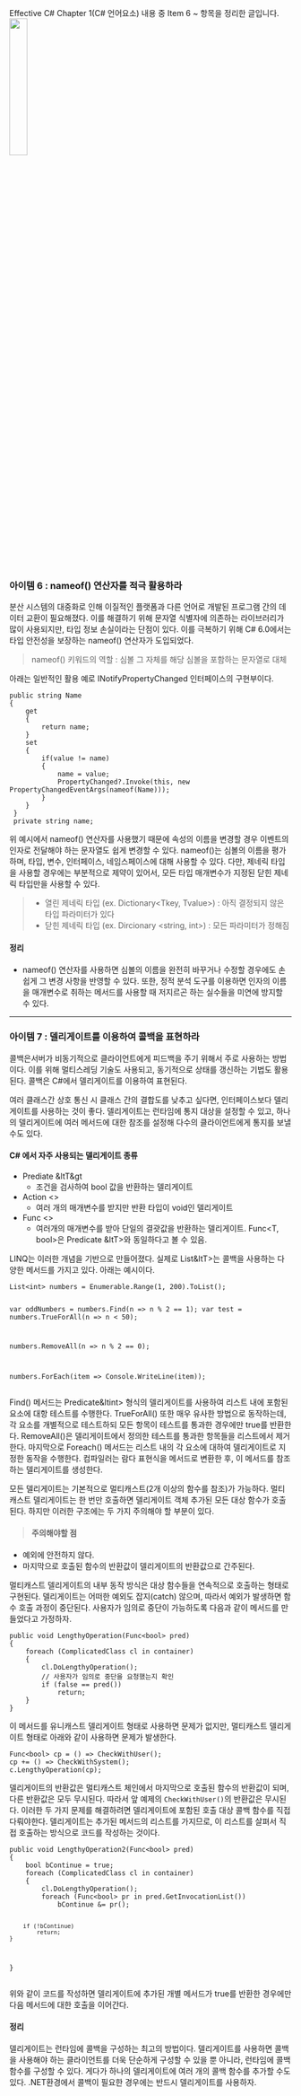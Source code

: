 <p>Effective C# Chapter 1(C# 언어요소) 내용 중 Item 6 ~  항목을 정리한 글입니다.
<img height="25%" src="https://velog.velcdn.com/images/kl45678/post/3e98c70c-e754-4b1f-9dd6-4302d59e2679/image.png" width="25%" /></p>
<h3 id="아이템-6--nameof-연산자를-적극-활용하라">아이템 6 : nameof() 연산자를 적극 활용하라</h3>
<p>분산 시스템의 대중화로 인해 이질적인 플랫폼과 다른 언어로 개발된 프로그램 간의 데이터 교환이 필요해졌다. 이를 해결하기 위해 문자열 식별자에 의존하는 라이브러리가 많이 사용되지만, 타입 정보 손실이라는 단점이 있다. 이를 극복하기 위해 C# 6.0에서는 타입 안전성을 보장하는 nameof() 연산자가 도입되었다.</p>
<blockquote>
<p>nameof() 키워드의 역할 : 심볼 그 자체를 해당 심볼을 포함하는 문자열로 대체</p>
</blockquote>
<p>아래는 일반적인 활용 예로 INotifyPropertyChanged 인터페이스의 구현부이다.</p>
<pre><code class="language-cs">public string Name
{
    get
    {
        return name;
    }
    set
    {
        if(value != name)
        {
            name = value;
            PropertyChanged?.Invoke(this, new PropertyChangedEventArgs(nameof(Name)));
        }
    }
 }
 private string name;</code></pre>
<p>위 예시에서 nameof() 연산자를 사용했기 때문에 속성의 이름을 변경할 경우 이벤트의 인자로 전달해야 하는 문자열도 쉽게 변경할 수 있다.
nameof()는 심볼의 이름을 평가하며, 타입, 변수, 인터페이스, 네임스페이스에 대해 사용할 수 있다. 다만, 제네릭 타입을 사용할 경우에는 부분적으로 제약이 있어서, 모든 타입 매개변수가 지정된 닫힌 제네릭 타입만을 사용할 수 있다.</p>
<blockquote>
<ul>
<li>열린 제네릭 타입 (ex. Dictionary&lt;Tkey, Tvalue&gt;) : 아직 결정되지 않은 타입 파라미터가 있다</li>
<li>닫힌 제네릭 타입 (ex. Dircionary &lt;string, int&gt;) : 모든 파라미터가 정해짐</li>
</ul>
</blockquote>
<h4 id="정리">정리</h4>
<ul>
<li>nameof() 연산자를 사용하면 심볼의 이름을 완전히 바꾸거나 수정할 경우에도 손쉽게 그 변경 사항을 반영할 수 있다. 또한, 정적 분석 도구를 이용하면 인자의 이름을 매개변수로 취하는 메서드를 사용할 때 저지르곤 하는 실수들을 미연에 방지할 수 있다.</li>
</ul>
<hr />
<h3 id="아이템-7--델리게이트를-이용하여-콜백을-표현하라">아이템 7 : 델리게이트를 이용하여 콜백을 표현하라</h3>
<p>콜백은서버가 비동기적으로 클라이언트에게 피드백을 주기 위해서 주로 사용하는 방법이다. 이를 위해 멀티스레딩 기술도 사용되고, 동기적으로 상태를 갱신하는 기법도 활용된다. 콜백은 C#에서 델리게이트를 이용하여 표현된다.</p>
<p>여러 클래스간 상호 통신 시 클래스 간의 결합도를 낮추고 싶다면, 인터페이스보다 델리게이트를 사용하는 것이 좋다. 델리게이트는 런타임에 통지 대상을 설정할 수 있고, 하나의 델리게이트에 여러 메서드에 대한 참조를 설정해 다수의 클라이언트에게 통지를 보낼 수도 있다.</p>
<h4 id="c-에서-자주-사용되는-델리게이트-종류">C# 에서 자주 사용되는 델리게이트 종류</h4>
<ul>
<li>Prediate &amp;ltT&amp;gt<ul>
<li>조건을 검사하여 bool 값을 반환하는 델리게이트</li>
</ul>
</li>
<li>Action &lt;&gt;<ul>
<li>여러 개의 매개변수를 받지만 반환 타입이 void인 델리게이트</li>
</ul>
</li>
<li>Func &lt;&gt;<ul>
<li>여러개의 매개변수를 받아 단일의 결괏값을 반환하는 델리게이트. Func&lt;T, bool&gt;은 Predicate &amp;ltT&gt;와 동일하다고 볼 수 있음.</li>
</ul>
</li>
</ul>
<p>LINQ는 이러한 개념을 기반으로 만들어졌다. 실제로 List&amp;ltT&gt;는 콜백을 사용하는 다양한 메서드를 가지고 있다. 아래는 예시이다.</p>
<pre><code class="language-cs">List&lt;int&gt; numbers = Enumerable.Range(1, 200).ToList();

var oddNumbers = numbers.Find(n =&gt; n % 2 == 1);
var test = numbers.TrueForAll(n =&gt; n &lt; 50);

numbers.RemoveAll(n =&gt; n % 2 == 0);

numbers.ForEach(item =&gt; Console.WriteLine(item));</code></pre>
<p>Find() 메서드는 Predicate&amp;ltint&gt; 형식의 델리게이트를 사용하여 리스트 내에 포함된 요소에 대항 테스트를 수행한다.
TrueForAll() 또한 매우 유사한 방법으로 동작하는데, 각 요소를 개별적으로 테스트하되 모든 항목이 테스트를 통과한 경우에만 true를 반환한다. RemoveAll()은 델리게이트에서 정의한 테스트를 통과한 항목들을 리스트에서 제거한다.
마지막으로 Foreach() 메서드는 리스트 내의 각 요소에 대하여 델리게이트로 지정한 동작을 수행한다. 컴파일러는 람다 표현식을 메서드로 변환한 후, 이 메서드를 참조하는 델리게이트를 생성한다.</p>
<p>모든 델리게이트는 기본적으로 멀티캐스트(2개 이상의 함수를 참조)가 가능하다. 멀티캐스트 델리게이트는 한 번만 호출하면 델리게이트 객체 추가된 모든 대상 함수가 호출된다. 하지만 이러한 구조에는 두 가지 주의해야 할 부분이 있다.</p>
<blockquote>
<h4 id="주의해야할-점">주의해야할 점</h4>
</blockquote>
<ul>
<li>예외에 안전하지 않다.</li>
<li>마지막으로 호출된 함수의 반환값이 델리게이트의 반환값으로 간주된다.</li>
</ul>
<p>멀티캐스트 델리게이트의 내부 동작 방식은 대상 함수들을 연속적으로 호출하는 형태로 구현된다. 델리게이트는 어떠한 예외도 잡지(catch) 않으며, 따라서 예외가 발생하면 함수 호출 과정이 중단된다.
사용자가 임의로 중단이 가능하도록 다음과 같이 메서드를 만들었다고 가정하자.</p>
<pre><code class="language-cs">public void LengthyOperation(Func&lt;bool&gt; pred)
{    
    foreach (ComplicatedClass cl in container)
    {
        cl.DoLengthyOperation();
        // 사용자가 임의로 중단을 요청했는지 확인
        if (false == pred())
            return;
    }
}        </code></pre>
<p>이 메서드를 유니캐스트 델리게이트 형태로 사용하면 문제가 없지만, 멀티캐스트 델리게이트 형태로 아래와 같이 사용하면 문제가 발생한다.</p>
<pre><code class="language-cs">Func&lt;bool&gt; cp = () =&gt; CheckWithUser();
cp += () =&gt; CheckWithSystem();
c.LengthyOperation(cp);</code></pre>
<p>델리게이트의 반환값은 멀티캐스트 체인에서 마지막으로 호출된 함수의 반환값이 되며, 다른 반환값은 모두 무시된다. 따라서 앞 예제의 <code>CheckWithUser()</code>의 반환값은 무시된다.
이러한 두 가지 문제를 해결하려면 델리게이트에 포함된 호출 대상 콜백 함수를 직접 다뤄야한다. 델리게이트는 추가된 메서드의 리스트를 가지므로, 이 리스트를 살펴서 직접 호출하는 방식으로 코드를 작성하는 것이다.</p>
<pre><code class="language-cs">public void LengthyOperation2(Func&lt;bool&gt; pred)
{
    bool bContinue = true;
    foreach (ComplicatedClass cl in container)
    {
        cl.DoLengthyOperation();
        foreach (Func&lt;bool&gt; pr in pred.GetInvocationList())
            bContinue &amp;= pr();

        if (!bContinue)
            return;
    }
}</code></pre>
<p>위와 같이 코드를 작성하면 델리게이트에 추가된 개별 메서드가 true를 반환한 경우에만 다음 메서드에 대한 호출을 이어간다.</p>
<h4 id="정리-1">정리</h4>
<p>델리게이트는 런타임에 콜백을 구성하는 최고의 방법이다. 델리게이트를 사용하면 콜백을 사용해야 하는 클라이언트를 더욱 단순하게 구성할 수 있을 뿐 아니라, 런타임에 콜백 함수를 구성할 수 있다. 게다가 하나의 델리게이트에 여러 개의 콜백 함수를 추가할 수도 있다. .NET환경에서 콜백이 필요한 경우에는 반드시 델리게이트를 사용하자.</p>
